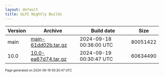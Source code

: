 ```yaml
---
layout: default
title: GLPI Nightly Builds
---
```


Version|Archive|Build date|Size
---|---|---|---
main|[main-61dd02b.tar.gz](main-61dd02b.tar.gz)|2024-09-18 00:36:00 UTC|80051422
10.0|[10.0-ea67d74.tar.gz](10.0-ea67d74.tar.gz)|2024-09-19 00:30:47 UTC|60634490

<font size="1">Page generated on 2024-09-19 00:30:47 UTC</font>
